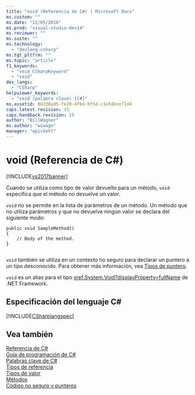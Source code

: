 ```yaml
---
title: "void (Referencia de C#) | Microsoft Docs"
ms.custom: ""
ms.date: "12/05/2016"
ms.prod: "visual-studio-dev14"
ms.reviewer: ""
ms.suite: ""
ms.technology: 
  - "devlang-csharp"
ms.tgt_pltfrm: ""
ms.topic: "article"
f1_keywords: 
  - "void_CSharpKeyword"
  - "void"
dev_langs: 
  - "CSharp"
helpviewer_keywords: 
  - "void (palabra clave) [C#]"
ms.assetid: 0d2d8a95-fe20-4fbd-bf5d-c1e54bce71d4
caps.latest.revision: 15
caps.handback.revision: 15
author: "BillWagner"
ms.author: "wiwagn"
manager: "wpickett"
---
```

# void (Referencia de C#)
[!INCLUDE[vs2017banner](../../../csharp/includes/vs2017banner.md)]

Cuando se utiliza como tipo de valor devuelto para un método, `void` especifica que el método no devuelve un valor.  
  
 `void` no se permite en la lista de parámetros de un método.  Un método que no utiliza parámetros y que no devuelve ningún valor se declara del siguiente modo:  
  
```  
public void SampleMethod()  
{  
    // Body of the method.  
}  
  
```  
  
 `void` también se utiliza en un contexto no seguro para declarar un puntero a un tipo desconocido.  Para obtener más información, vea [Tipos de puntero](../../../csharp/programming-guide/unsafe-code-pointers/pointer-types.md).  
  
 `void` es un alias para el tipo <xref:System.Void?displayProperty=fullName> de .NET Framework.  
  
## Especificación del lenguaje C\#  
 [!INCLUDE[CSharplangspec](../../../csharp/language-reference/keywords/includes/csharplangspec_md.md)]  
  
## Vea también  
 [Referencia de C\#](../../../csharp/language-reference/index.md)   
 [Guía de programación de C\#](../../../csharp/programming-guide/index.md)   
 [Palabras clave de C\#](../../../csharp/language-reference/keywords/index.md)   
 [Tipos de referencia](../../../csharp/language-reference/keywords/reference-types.md)   
 [Tipos de valor](../../../csharp/language-reference/keywords/value-types.md)   
 [Métodos](../../../csharp/programming-guide/classes-and-structs/methods.md)   
 [Código no seguro y punteros](../../../csharp/programming-guide/unsafe-code-pointers/index.md)